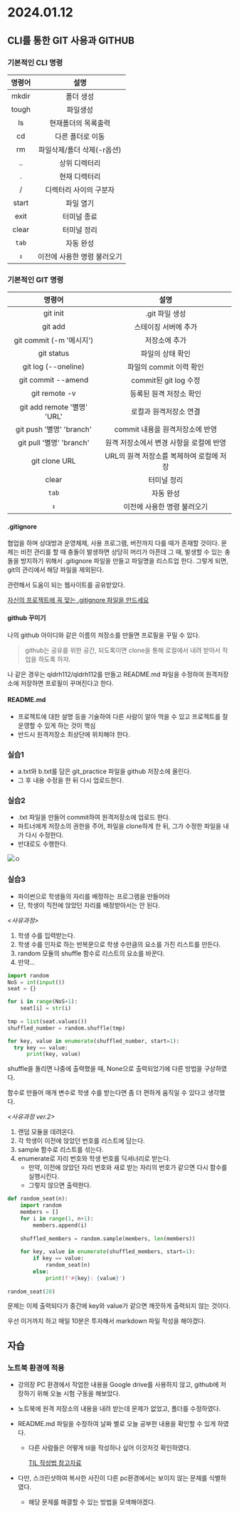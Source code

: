 # 2024.01.12

## CLI를 통한 GIT 사용과 GITHUB

### 기본적인 CLI 명령

|**명령어**|**설명**|
|:------:|:---:|
|mkdir|폴더 생성|
|tough|파일생성|
|ls|현재폴더의 목록출력|
|cd|다른 폴더로 이동|
|rm|파일삭제/폴더 삭제(-r옵션)|
|..|상위 디렉터리|
|.|현재 디렉터리|
|/|디렉터리 사이의 구분자|
|start|파일 열기|
|exit|터미널 종료|
|clear|터미널 정리|
|`tab`|자동 완성|
|`↕`|이전에 사용한 명령 불러오기|


### 기본적인 GIT 명령
|**명령어**|**설명**|
|:------:|:---:|
|git init|.git 파일 생성|
|git add|스테이징 서버에 추가|
|git commit (-m '메시지')|저장소에 추가|
|git status|파일의 상태 확인|
|git log (--oneline)|파일의 commit 이력 확인|
|git commit --amend|commit된 git log 수정|
|git remote -v|등록된 원격 저장소 확인|
|git add remote '별명' 'URL'|로컬과 원격저장소 연결|
|git push '별명' 'branch'|commit 내용을 원격저장소에 반영|
|git pull '별명' 'branch'|원격 저장소에서 변경 사항을 로컬에 반영|
|git clone URL|URL의 원격 저장소를 복제하여 로컬에 저장|
|clear|터미널 정리|
|`tab`|자동 완성|
|`↕`|이전에 사용한 명령 불러오기|

#### .gitignore ####
협업을 하며 상대방과 운영체제, 사용 프로그램, 버전까지 다를 때가 존재할 것이다. 문제는 비전 관리를 할 때 충돌이 발생하면 상당히 머리가 아픈데 그 때, 발생할 수 있는 충돌을 방지하기 위해서 .gitignore 파일을 만들고 파일명을 리스트업 한다. 그렇게 되면, git의 관리에서 해당 파일을 제외된다. 

관련해서 도움이 되는 웹사이트를 공유받았다.

[자신의 프로젝트에 꼭 맞는 .gitignore 파일을 만드세요](https://www.toptal.com/developers/gitignore/)

#### github 꾸미기 ####
나의 github 아이디와 같은 이름의 저장소를 만들면 프로필을 꾸밀 수 있다.
> github는 공유를 위한 공간, 되도록이면 clone을 통해 로컬에서 내려 받아서 작업을 하도록 하자.

나 같은 경우는 qldrh112/qldrh112를 만들고 README.md 파일을 수정하여 원격저장소에 저장하면 프로필이 꾸며진다고 한다.

#### README.md ####
- 프로젝트에 대한 설명 등을 기술하여 다른 사람이 알아 먹을 수 있고 프로젝트를 잘 운영할 수 있게 하는 것이 핵심
- 반드시 원격저장소 최상단에 위치해야 한다.


### 실습1
- a.txt와 b.txt를 담은 git_practice 파일을 github 저장소에 올린다.
- 그 후 내용 수정을 한 뒤 다시 업로드한다. 


### 실습2
- .txt 파일을 만들어 commit하여 원격저장소에 업로드 한다.
- 파트너에게 저장소의 권한을 주어, 파일을 clone하게 한 뒤, 그가 수정한 파일을 내가 다시 수정한다.
- 반대로도 수행한다.

![ㅇ](https://github.com/eduSKY3000/eduSKY3000/assets/69291489/fc20ac05-c3ff-4d48-975f-784ca9aaa2f1)

### 실습3
- 파이썬으로 학생들의 자리를 배정하는 프로그램을 만들어라
- 단, 학생이 직전에 앉았던 자리를 배정받아서는 안 된다.

*<사유과정>*
  1. 학생 수를 입력받는다.
  2. 학생 수를 인자로 하는 반복문으로 학생 수만큼의 요소를 가진 리스트를 만든다.
  3. random 모듈의 shuffle 함수로 리스트의 요소를 바꾼다.
  4. 만약...

  ```python
  import random
  NoS = int(input())
  seat = {}

  for i in range(NoS+1):
      seat[i] = str(i)
    
  tmp = list(seat.values())
  shuffled_number = random.shuffle(tmp)

  for key, value in enumerate(shuffled_number, start=1):
    try key == value:
        print(key, value)
  ```
  shuffle을 돌리면 나중에 출력했을 때, None으로 출력되었기에 다른 방법을 구상하였다.
  
  함수로 만들어 매개 변수로 학생 수를 받는다면 좀 더 편하게 움직일 수 있다고 생각했다.

  *<사유과정 ver.2>*
  1. 랜덤 모듈을 데려온다.
  2. 각 학생이 이전에 앉았던 번호를 리스트에 담는다.
  3. sample 함수로 리스트를 섞는다.
  4. enumerate로 자리 번호와 학생 번호를 딕셔너리로 받는다.
      - 만약, 이전에 앉았던 자리 번호와 새로 받는 자리의 번호가 같으면 다시 함수를 실행시킨다.
      - 그렇지 않으면 출력한다.

``` python
def random_seat(n):
    import random
    members = []
    for i in range(1, n+1):
        members.append(i)
        
    shuffled_members = random.sample(members, len(members))
    
    for key, value in enumerate(shuffled_members, start=1):
        if key == value:
            random_seat(n)
        else:
            print(f'#{key}: {value}')
        
random_seat(28)
```
  문제는 이제 출력되다가 중간에 key와 value가 같으면 깨끗하게 출력되지 않는 것이다.

우선 이거까지 하고 매일 10분은 투자해서 markdown 파일 작성을 해야겠다.

## 자습

### 노트북 환경에 적용
 - 강의장 PC 환경에서 작업한 내용을 Google drive를 사용하지 않고, github에 저장하기 위해 오늘 시험 구동을 해보았다.
 - 노트북에 원격 저장소의 내용을 내려 받는데 문제가 없었고, 폴더를 수정하였다.
 - README.md 파일을 수정하여 날짜 별로 오늘 공부한 내용을 확인할 수 있게 하였다.
    - 다른 사람들은 어떻게 til을 작성하나 싶어 이것저것 확인하였다.

        [TIL 작성법 참고자료](https://doing7.tistory.com/4)

 - 다만, 스크린샷하여 복사한 사진이 다른 pc환경에서는 보이지 않는 문제를 식별하였다.
    * 해당 문제를 해결할 수 있는 방법을 모색해야겠다.

